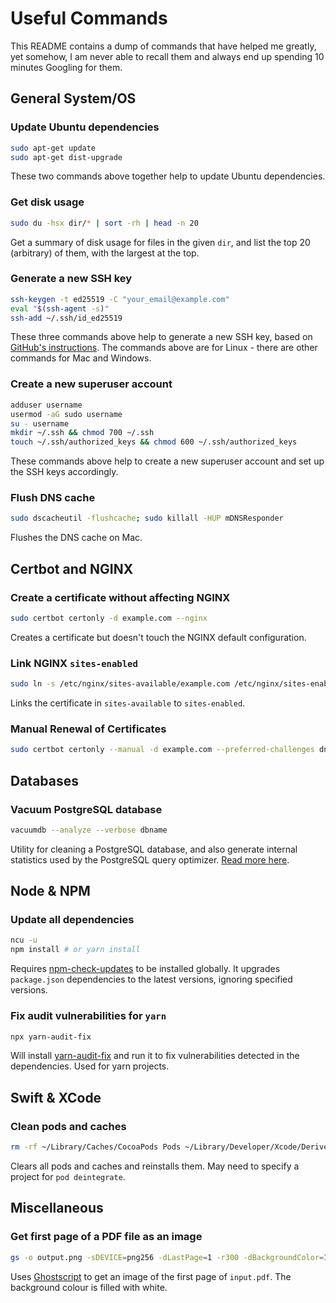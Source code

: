 # Useful Commands

This README contains a dump of commands that have helped me greatly, yet somehow, I am never able to recall them and always end up spending 10 minutes Googling for them.

## General System/OS

### Update Ubuntu dependencies

```bash
sudo apt-get update
sudo apt-get dist-upgrade
```

These two commands above together help to update Ubuntu dependencies.

### Get disk usage

```bash
sudo du -hsx dir/* | sort -rh | head -n 20
```

Get a summary of disk usage for files in the given `dir`, and list the top 20 (arbitrary) of them, with the largest at the top.

### Generate a new SSH key

```bash
ssh-keygen -t ed25519 -C "your_email@example.com"
eval "$(ssh-agent -s)"
ssh-add ~/.ssh/id_ed25519
```

These three commands above help to generate a new SSH key, based on [GitHub's instructions](https://docs.github.com/en/github/authenticating-to-github/generating-a-new-ssh-key-and-adding-it-to-the-ssh-agent).
The commands above are for Linux - there are other commands for Mac and Windows.

### Create a new superuser account

```bash
adduser username
usermod -aG sudo username
su - username
mkdir ~/.ssh && chmod 700 ~/.ssh
touch ~/.ssh/authorized_keys && chmod 600 ~/.ssh/authorized_keys
```

These commands above help to create a new superuser account and set up the SSH keys accordingly.

### Flush DNS cache

```bash
sudo dscacheutil -flushcache; sudo killall -HUP mDNSResponder
```

Flushes the DNS cache on Mac.

## Certbot and NGINX

### Create a certificate without affecting NGINX

```bash
sudo certbot certonly -d example.com --nginx
```

Creates a certificate but doesn't touch the NGINX default configuration.

### Link NGINX `sites-enabled`

```bash
sudo ln -s /etc/nginx/sites-available/example.com /etc/nginx/sites-enabled/
```

Links the certificate in `sites-available` to `sites-enabled`.

### Manual Renewal of Certificates

```bash
sudo certbot certonly --manual -d example.com --preferred-challenges dns
```

## Databases

### Vacuum PostgreSQL database

```bash
vacuumdb --analyze --verbose dbname
```

Utility for cleaning a PostgreSQL database, and also generate internal statistics used by the PostgreSQL query optimizer. [Read more here](https://www.postgresql.org/docs/current/app-vacuumdb.html).

## Node & NPM

### Update all dependencies

```bash
ncu -u
npm install # or yarn install
```

Requires [npm-check-updates](https://www.npmjs.com/package/npm-check-updates) to be installed globally. It upgrades `package.json` dependencies to the latest versions, ignoring specified versions.

### Fix audit vulnerabilities for `yarn`

```bash
npx yarn-audit-fix
```

Will install [yarn-audit-fix](https://www.npmjs.com/package/yarn-audit-fix) and run it to fix vulnerabilities detected in the dependencies. Used for yarn projects.

## Swift & XCode

### Clean pods and caches

```bash
rm -rf ~/Library/Caches/CocoaPods Pods ~/Library/Developer/Xcode/DerivedData && pod deintegrate && pod install
```

Clears all pods and caches and reinstalls them. May need to specify a project for `pod deintegrate`.

## Miscellaneous

### Get first page of a PDF file as an image

```bash
gs -o output.png -sDEVICE=png256 -dLastPage=1 -r300 -dBackgroundColor=16#ffffff input.pdf
```

Uses [Ghostscript](https://www.ghostscript.com) to get an image of the first page of `input.pdf`. The background colour is filled with white.
